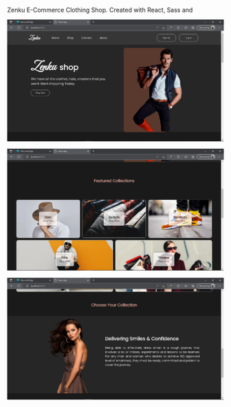 Zenku E-Commerce Clothing Shop. Created with React, Sass and

![Screenshot1](./src/assets/images/1.png)

![Screenshot1](./src/assets/images/2.png)

![Screenshot1](./src/assets/images/3.png)
